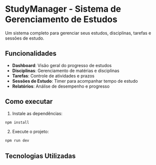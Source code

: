 # StudyManager - Sistema de Gerenciamento de Estudos

Um sistema completo para gerenciar seus estudos, disciplinas, tarefas e sessões de estudo.

## Funcionalidades

- **Dashboard**: Visão geral do progresso de estudos
- **Disciplinas**: Gerenciamento de matérias e disciplinas
- **Tarefas**: Controle de atividades e prazos
- **Sessões de Estudo**: Timer para acompanhar tempo de estudo
- **Relatórios**: Análise de desempenho e progresso

## Como executar

1. Instale as dependências:
```bash
npm install
```

2. Execute o projeto:
```bash
npm run dev
```

## Tecnologias Utilizadas

